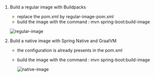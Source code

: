 1. Build a regular image with Buildpacks
	- replace the pom.xml by regular-image-pom.xml
	- build the image with the command : mvn spring-boot:build-image

	![regular-image](https://user-images.githubusercontent.com/68104000/144757531-307d92e3-9445-4e8f-b241-7867271a26e1.png)

	
2. Build a native image with Spring Native and GraalVM
	- the configuration is already presents in the pom.xml
	- build the image with the command : mvn spring-boot:build-image
	
        ![native-image](https://user-images.githubusercontent.com/68104000/144757552-47adbf50-93f6-4818-8256-6802854433d3.png)
